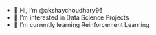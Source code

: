 - 👋 Hi, I’m @akshaychoudhary96
- 👀 I’m interested in Data Science Projects
- 🌱 I’m currently learning Reinforcement Learning


<!---
akshaychoudhary96/akshaychoudhary96 is a ✨ special ✨ repository because its `README.md` (this file) appears on your GitHub profile.
You can click the Preview link to take a look at your changes.
--->
